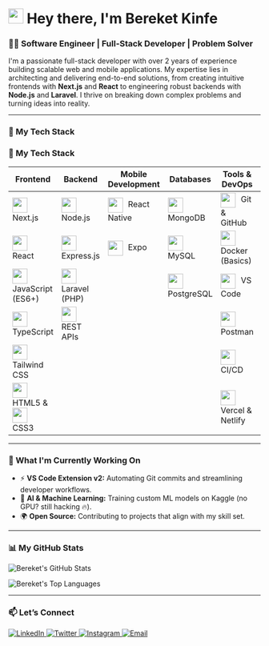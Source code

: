 # <img src="https://raw.githubusercontent.com/blackcater/blackcater/master/images/Hi.gif" width="30"/> Hey there, I'm Bereket Kinfe  

### 👨‍💻 Software Engineer | Full-Stack Developer | Problem Solver

I'm a passionate full-stack developer with over 2 years of experience building scalable web and mobile applications. My expertise lies in architecting and delivering end-to-end solutions, from creating intuitive frontends with **Next.js** and **React** to engineering robust backends with **Node.js** and **Laravel**. I thrive on breaking down complex problems and turning ideas into reality.

---

### 🚀 My Tech Stack

### 🚀 My Tech Stack

| Frontend                                                                                     | Backend                                                                                 | Mobile Development                                                                 | Databases                                                                                   | Tools & DevOps                                                                                                           | AI / Data Science                                                                                     |
| -------------------------------------------------------------------------------------------- | --------------------------------------------------------------------------------------- | ---------------------------------------------------------------------------------- | -------------------------------------------------------------------------------------------- | ------------------------------------------------------------------------------------------------------------------------ | ----------------------------------------------------------------------------------------------------- |
| <img src="https://cdn.jsdelivr.net/gh/devicons/devicon/icons/nextjs/nextjs-original.svg" width="30" style="vertical-align: middle; margin-right:6px;"/> Next.js | <img src="https://cdn.jsdelivr.net/gh/devicons/devicon/icons/nodejs/nodejs-original.svg" width="30" style="vertical-align: middle; margin-right:6px;"/> Node.js | <img src="https://cdn.jsdelivr.net/gh/devicons/devicon/icons/react/react-original.svg" width="30" style="vertical-align: middle; margin-right:6px;"/> React Native | <img src="https://cdn.jsdelivr.net/gh/devicons/devicon/icons/mongodb/mongodb-original.svg" width="30" style="vertical-align: middle; margin-right:6px;"/> MongoDB | <img src="https://cdn.jsdelivr.net/gh/devicons/devicon/icons/git/git-original.svg" width="30" style="vertical-align: middle; margin-right:6px;"/> Git & GitHub | <img src="https://cdn.jsdelivr.net/gh/devicons/devicon/icons/python/python-original.svg" width="30" style="vertical-align: middle; margin-right:6px;"/> Python |
| <img src="https://cdn.jsdelivr.net/gh/devicons/devicon/icons/react/react-original.svg" width="30" style="vertical-align: middle; margin-right:6px;"/> React | <img src="https://cdn.jsdelivr.net/gh/devicons/devicon/icons/express/express-original.svg" width="30" style="vertical-align: middle; margin-right:6px;"/> Express.js | <img src="https://avatars.githubusercontent.com/u/12504344?s=200&v=4" width="30" style="vertical-align: middle; margin-right:6px;"/> Expo | <img src="https://cdn.jsdelivr.net/gh/devicons/devicon/icons/mysql/mysql-original.svg" width="30" style="vertical-align: middle; margin-right:6px;"/> MySQL | <img src="https://cdn.jsdelivr.net/gh/devicons/devicon/icons/docker/docker-original.svg" width="30" style="vertical-align: middle; margin-right:6px;"/> Docker (Basics) | <img src="https://cdn.jsdelivr.net/gh/devicons/devicon/icons/numpy/numpy-original.svg" width="30" style="vertical-align: middle; margin-right:6px;"/> NumPy |
| <img src="https://cdn.jsdelivr.net/gh/devicons/devicon/icons/javascript/javascript-original.svg" width="30" style="vertical-align: middle; margin-right:6px;"/> JavaScript (ES6+) | <img src="https://cdn.jsdelivr.net/gh/devicons/devicon/icons/laravel/laravel-original.svg" width="30" style="vertical-align: middle; margin-right:6px;"/> Laravel (PHP) |                                                                                  | <img src="https://cdn.jsdelivr.net/gh/devicons/devicon/icons/postgresql/postgresql-original.svg" width="30" style="vertical-align: middle; margin-right:6px;"/> PostgreSQL | <img src="https://cdn.jsdelivr.net/gh/devicons/devicon/icons/vscode/vscode-original.svg" width="30" style="vertical-align: middle; margin-right:6px;"/> VS Code | <img src="https://cdn.jsdelivr.net/gh/devicons/devicon/icons/pandas/pandas-original.svg" width="30" style="vertical-align: middle; margin-right:6px;"/> Pandas |
| <img src="https://cdn.jsdelivr.net/gh/devicons/devicon/icons/typescript/typescript-original.svg" width="30" style="vertical-align: middle; margin-right:6px;"/> TypeScript | <img src="https://cdn-icons-png.flaticon.com/512/646/646094.png" width="30" style="vertical-align: middle; margin-right:6px;"/> REST APIs |                                                                                  |                                                                                              | <img src="https://cdn.jsdelivr.net/gh/devicons/devicon/icons/postman/postman-original.svg" width="30" style="vertical-align: middle; margin-right:6px;"/> Postman | <img src="https://cdn.jsdelivr.net/gh/devicons/devicon/icons/tensorflow/tensorflow-original.svg" width="30" style="vertical-align: middle; margin-right:6px;"/> TensorFlow |
| <img src="https://cdn.jsdelivr.net/gh/devicons/devicon/icons/tailwindcss/tailwindcss-original.svg" width="30" style="vertical-align: middle; margin-right:6px;"/> Tailwind CSS |                                                                                         |                                                                                  |                                                                                              | <img src="https://cdn.jsdelivr.net/gh/devicons/devicon/icons/githubactions/githubactions-original.svg" width="30" style="vertical-align: middle; margin-right:6px;"/> CI/CD | <img src="https://cdn.jsdelivr.net/gh/devicons/devicon/icons/pytorch/pytorch-original.svg" width="30" style="vertical-align: middle; margin-right:6px;"/> PyTorch |
| <img src="https://cdn.jsdelivr.net/gh/devicons/devicon/icons/html5/html5-original.svg" width="30" style="vertical-align: middle; margin-right:6px;"/> HTML5 & <img src="https://cdn.jsdelivr.net/gh/devicons/devicon/icons/css3/css3-original.svg" width="30" style="vertical-align: middle; margin-right:6px;"/> CSS3 |                                                                                         |                                                                                  |                                                                                              | <img src="https://cdn.jsdelivr.net/gh/devicons/devicon/icons/vercel/vercel-original.svg" width="30" style="vertical-align: middle; margin-right:6px;"/> Vercel & Netlify |                                                                                                       |


---

### 🌱 What I'm Currently Working On

* ⚡ **VS Code Extension v2:** Automating Git commits and streamlining developer workflows.  
* 🤖 **AI & Machine Learning:** Training custom ML models on Kaggle (no GPU? still hacking 🔥).  
* 🌍 **Open Source:** Contributing to projects that align with my skill set.  

---

### 📊 My GitHub Stats

<p>
  <img src="https://github-readme-stats.vercel.app/api?username=bekione&show_icons=true&theme=ayu-mirage&hide=prs,issues&rank_icon=github" alt="Bereket's GitHub Stats" />
</p>
<p>
  <img src="https://github-readme-stats.vercel.app/api/top-langs/?username=bekione&layout=compact&theme=ayu-mirage" alt="Bereket's Top Languages" />
</p>

---

### 📫 Let’s Connect

<p align="left">
  <a href="https://www.linkedin.com/in/bereket-k/" target="_blank">
    <img src="https://img.shields.io/badge/LinkedIn-0077B5?style=for-the-badge&logo=linkedin&logoColor=white" alt="LinkedIn"/>
  </a>
  <a href="https://twitter.com/bekione23" target="_blank">
    <img src="https://img.shields.io/badge/Twitter-1DA1F2?style=for-the-badge&logo=twitter&logoColor=white" alt="Twitter"/>
  </a>
  <a href="https://www.instagram.com/bekione23/" target="_blank">
    <img src="https://img.shields.io/badge/Instagram-E4405F?style=for-the-badge&logo=instagram&logoColor=white" alt="Instagram"/>
  </a>
  <a href="mailto:bereket.kinfe23@gmail.com" target="_blank">
    <img src="https://img.shields.io/badge/Email-D14836?style=for-the-badge&logo=gmail&logoColor=white" alt="Email"/>
  </a>
</p>

